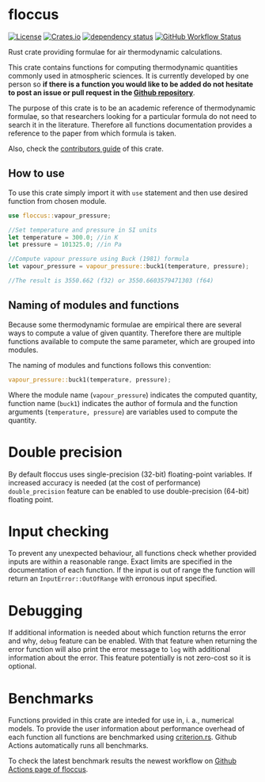 # floccus

[![License](https://img.shields.io/github/license/ScaleWeather/floccus)](https://choosealicense.com/licenses/apache-2.0/)
[![Crates.io](https://img.shields.io/crates/v/floccus)](https://crates.io/crates/floccus)
[![dependency status](https://deps.rs/repo/github/ScaleWeather/floccus/status.svg)](https://deps.rs/repo/github/ScaleWeather/floccus)
[![GitHub Workflow Status](https://img.shields.io/github/workflow/status/ScaleWeather/floccus/cargo?label=cargo%20build)](https://github.com/ScaleWeather/floccus/actions)

Rust crate providing formulae for air thermodynamic calculations.

This crate contains functions for computing thermodynamic quantities commonly used in atmospheric sciences. It is currently developed by one person so **if there is a function you would like to be added do not hesitate to post an issue or pull request in the [Github repository](https://github.com/ScaleWeather/floccus)**. 

The purpose of this crate is to be an academic reference of thermodynamic formulae, 
so that researchers looking for a particular formula do not need to search it in the literature. 
Therefore all functions documentation provides a reference to the paper from which formula is taken.

Also, check the [contributors guide](https://github.com/ScaleWeather/floccus/blob/main/CONTRIBUTE.md) of this crate.

## How to use

To use this crate simply import it with `use` statement and then use desired function from chosen module.

```Rust
use floccus::vapour_pressure;

//Set temperature and pressure in SI units
let temperature = 300.0; //in K
let pressure = 101325.0; //in Pa

//Compute vapour pressure using Buck (1981) formula
let vapour_pressure = vapour_pressure::buck1(temperature, pressure);

//The result is 3550.662 (f32) or 3550.6603579471303 (f64)
```

## Naming of modules and functions

Because some thermodynamic formulae are empirical there are several ways to compute a value of given quantity.
Therefore there are multiple functions available to compute the same parameter, which are grouped into modules.

The naming of modules and functions follows this convention:

```Rust
vapour_pressure::buck1(temperature, pressure);
```

Where the module name (`vapour_pressure`) indicates the computed quantity, function name (`buck1`) indicates the author of formula
and the function arguments (`temperature, pressure`) are variables used to compute the quantity.

# Double precision

By default floccus uses single-precision (32-bit) floating-point variables. 
If increased accuracy is needed (at the cost of performance) `double_precision` feature can be enabled
to use double-precision (64-bit) floating point.

# Input checking

To prevent any unexpected behaviour, all functions check whether provided inputs are within a reasonable range.
Exact limits are specified in the documentation of each function.
If the input is out of range the function will return an `InputError::OutOfRange` with erronous input specified.

# Debugging

If additional information is needed about which function returns the error and why, `debug` feature can be enabled.
With that feature when returning the error function will also print the error message to `log` with additional
information about the error. This feature potentially is not zero-cost so it is optional. 

# Benchmarks

Functions provided in this crate are inteded for use in, i. a., numerical models. To provide the user information about performance overhead of each function all functions are benchmarked using [criterion.rs](https://bheisler.github.io/criterion.rs/book/index.html). Github Actions automatically runs all benchmarks.

To check the latest benchmark results the newest workflow on [Github Actions page of floccus](https://github.com/ScaleWeather/floccus/actions).
